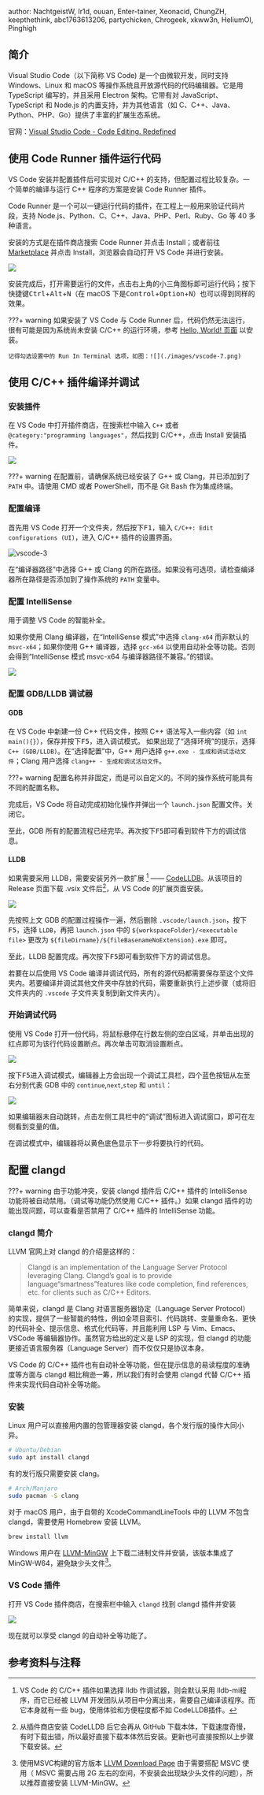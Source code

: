 author: NachtgeistW, Ir1d, ouuan, Enter-tainer, Xeonacid, ChungZH, keepthethink, abc1763613206, partychicken, Chrogeek, xkww3n, HeliumOI, Pinghigh

## 简介

Visual Studio Code（以下简称 VS Code) 是一个由微软开发，同时支持 Windows、Linux 和 macOS 等操作系统且开放源代码的代码编辑器。它是用 TypeScript 编写的，并且采用 Electron 架构。它带有对 JavaScript、TypeScript 和 Node.js 的内置支持，并为其他语言（如 C、C++、Java、Python、PHP、Go）提供了丰富的扩展生态系统。

官网：[Visual Studio Code - Code Editing. Redefined](https://code.visualstudio.com/)

## 使用 Code Runner 插件运行代码

VS Code 安装并配置插件后可实现对 C/C++ 的支持，但配置过程比较复杂。一个简单的编译与运行 C++ 程序的方案是安装 Code Runner 插件。

Code Runner 是一个可以一键运行代码的插件，在工程上一般用来验证代码片段，支持 Node.js、Python、C、C++、Java、PHP、Perl、Ruby、Go 等 40 多种语言。

安装的方式是在插件商店搜索 Code Runner 并点击 Install；或者前往 [Marketplace](https://marketplace.visualstudio.com/items?itemName=formulahendry.code-runner) 并点击 Install，浏览器会自动打开 VS Code 并进行安装。

![](./images/vscode-1.jpg)

安装完成后，打开需要运行的文件，点击右上角的小三角图标即可运行代码；按下快捷键<kbd>Ctrl</kbd>+<kbd>Alt</kbd>+<kbd>N</kbd>（在 macOS 下是<kbd>Control</kbd>+<kbd>Option</kbd>+<kbd>N</kbd>）也可以得到同样的效果。

???+ warning
    如果安装了 VS Code 与 Code Runner 后，代码仍然无法运行，很有可能是因为系统尚未安装 C/C++ 的运行环境，参考 [Hello, World! 页面](../../lang/helloworld.md) 以安装。
    
    记得勾选设置中的 Run In Terminal 选项，如图：![](./images/vscode-7.png)

## 使用 C/C++ 插件编译并调试

### 安装插件

在 VS Code 中打开插件商店，在搜索栏中输入 `C++` 或者 `@category:"programming languages"`，然后找到 C/C++，点击 Install 安装插件。

![](./images/vscode-2.png)

???+ warning
    在配置前，请确保系统已经安装了 G++ 或 Clang，并已添加到了 `PATH` 中。请使用 CMD 或者 PowerShell，而不是 Git Bash 作为集成终端。

### 配置编译

首先用 VS Code 打开一个文件夹，然后按下<kbd>F1</kbd>，输入 `C/C++: Edit configurations (UI)`，进入 C/C++ 插件的设置界面。

![vscode-3](images/vscode-3.png)

在“编译器路径”中选择 G++ 或 Clang 的所在路径。如果没有可选项，请检查编译器所在路径是否添加到了操作系统的 `PATH` 变量中。

### 配置 IntelliSense

用于调整 VS Code 的智能补全。

如果你使用 Clang 编译器，在“IntelliSense 模式”中选择 `clang-x64` 而非默认的 `msvc-x64`；如果你使用 G++ 编译器，选择 `gcc-x64` 以使用自动补全等功能。否则会得到“IntelliSense 模式 msvc-x64 与编译器路径不兼容。”的错误。

![](images/vscode-4.png)

### 配置 GDB/LLDB 调试器

#### GDB

在 VS Code 中新建一份 C++ 代码文件，按照 C++ 语法写入一些内容（如 `int main(){}`），保存并按下<kbd>F5</kbd>，进入调试模式。
如果出现了“选择环境”的提示，选择`C++ (GDB/LLDB)`。在“选择配置”中，G++ 用户选择 `g++.exe - 生成和调试活动文件`；Clang 用户选择 `clang++ - 生成和调试活动文件`。

???+ warning
    配置名称并非固定，而是可以自定义的。不同的操作系统可能具有不同的配置名称。

完成后，VS Code 将自动完成初始化操作并弹出一个 `launch.json` 配置文件。关闭它。

至此，GDB 所有的配置流程已经完毕。再次按下<kbd>F5</kbd>即可看到软件下方的调试信息。

#### LLDB

如果需要采用 LLDB，需要安装另外一款扩展 [^ref1] —— [CodeLLDB](https://github.com/vadimcn/vscode-lldb/)。从该项目的 Release 页面下载 .vsix 文件后[^ref2]，从 VS Code 的扩展页面安装。

![](images/vscode-9.png)

先按照上文 GDB 的配置过程操作一遍，然后删除 `.vscode/launch.json`，按下<kbd>F5</kbd>，选择 `LLDB`，再把 `launch.json` 中的 `${workspaceFolder}/<executable file>` 更改为 `${fileDirname}/${fileBasenameNoExtension}.exe` 即可。

至此，LLDB 配置完成。再次按下<kbd>F5</kbd>即可看到软件下方的调试信息。

若要在以后使用 VS Code 编译并调试代码，所有的源代码都需要保存至这个文件夹内。若要编译并调试其他文件夹中存放的代码，需要重新执行上述步骤（或将旧文件夹内的 `.vscode` 子文件夹复制到新文件夹内）。

### 开始调试代码

使用 VS Code 打开一份代码，将鼠标悬停在行数左侧的空白区域，并单击出现的红点即可为该行代码设置断点。再次单击可取消设置断点。

![](images/vscode-5.apng)

按下<kbd>F5</kbd>进入调试模式，编辑器上方会出现一个调试工具栏，四个蓝色按钮从左至右分别代表 GDB 中的 `continue`,`next`,`step` 和 `until`：

![](images/vscode-6.png)

如果编辑器未自动跳转，点击左侧工具栏中的“调试”图标进入调试窗口，即可在左侧看到变量的值。

在调试模式中，编辑器将以黄色底色显示下一步将要执行的代码。

## 配置 clangd

???+ warning
    由于功能冲突，安装 clangd 插件后 C/C++ 插件的 IntelliSense 功能将被自动禁用。（调试等功能仍然使用 C/C++ 插件。）如果 clangd 插件的功能出现问题，可以查看是否禁用了 C/C++ 插件的 IntelliSense 功能。

### clangd 简介

LLVM 官网上对 clangd 的介绍是这样的：

> Clangd is an implementation of the Language Server Protocol leveraging Clang. Clangd’s goal is to provide language“smartness”features like code completion, find references, etc. for clients such as C/C++ Editors.

简单来说，clangd 是 Clang 对语言服务器协定（Language Server Protocol）的实现，提供了一些智能的特性，例如全项目索引、代码跳转、变量重命名、更快的代码补全、提示信息、格式化代码等，并且能利用 LSP 与 Vim、Emacs、VSCode 等编辑器协作。虽然官方给出的定义是 LSP 的实现，但 clangd 的功能更接近语言服务器（Language Server）而不仅仅只是协议本身。

VS Code 的 C/C++ 插件也有自动补全等功能，但在提示信息的易读程度的准确度等方面与 clangd 相比稍逊一筹，所以我们有时会使用 clangd 代替 C/C++ 插件来实现代码自动补全等功能。

### 安装

Linux 用户可以直接用内置的包管理器安装 clangd，各个发行版的操作大同小异。

```bash
# Ubuntu/Debian
sudo apt install clangd 
```

有的发行版只需要安装 clang。

```bash
# Arch/Manjaro
sudo pacman -S clang
```

对于 macOS 用户，由于自带的 XcodeCommandLineTools 中的 LLVM 不包含 clangd，需要使用 Homebrew 安装 LLVM。

```bash
brew install llvm
```

Windows 用户在 [LLVM-MinGW](https://github.com/mstorsjo/llvm-mingw/releases/) 上下载二进制文件并安装，该版本集成了 MinGW-W64，避免缺少头文件[^ref3]。

### VS Code 插件

打开 VS Code 插件商店，在搜索栏中输入 `clangd` 找到 clangd 插件并安装

![](images/vscode-8.png)

现在就可以享受 clangd 的自动补全等功能了。

## 参考资料与注释

[^ref1]: VS Code 的 C/C++ 插件如果选择 lldb 作调试器，则会默认采用 lldb-mi程序，而它已经被 LLVM 开发团队从项目中分离出来，需要自己编译该程序。而它本身就有一些 bug，使用体验和方便程度都不如 CodeLLDB插件。
[^ref2]: 从插件商店安装 CodeLLDB 后它会再从 GitHub 下载本体，下载速度奇慢，有时下载出错，所以最好直接下载本体然后安装。更新也可直接按照以上步骤下载安装。
[^ref3]: 使用MSVC构建的官方版本 [LLVM Download Page](https://releases.llvm.org/download.html) 由于需要搭配 MSVC 使用（ MSVC 需要占用 2G 左右的空间，不安装会出现缺少头文件的问题），所以推荐直接安装 LLVM-MinGW。
